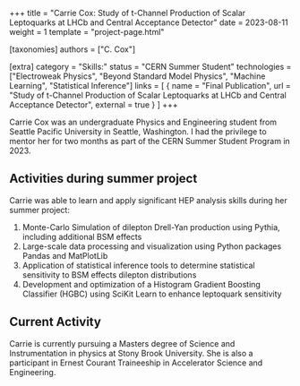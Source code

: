 +++
title = "Carrie Cox: Study of t-Channel Production of Scalar Leptoquarks at LHCb and Central Acceptance Detector"
date = 2023-08-11
weight = 1
template = "project-page.html"

[taxonomies]
authors = ["C. Cox"]

[extra]
category = "Skills:"
status = "CERN Summer Student"
technologies = ["Electroweak Physics", "Beyond Standard Model Physics", "Machine Learning", "Statistical Inference"]
links = [
    { name = "Final Publication", url = "Study of t-Channel Production of Scalar Leptoquarks at LHCb and Central Acceptance Detector", external = true }
]
+++

Carrie Cox was an undergraduate Physics and Engineering student from Seattle Pacific University in Seattle, Washington.  I had the privilege to mentor her for two months as part of the CERN Summer Student Program in 2023.

## Activities during summer project

Carrie was able to learn and apply significant HEP analysis skills during her summer project:

1. Monte-Carlo Simulation of dilepton Drell-Yan production using Pythia, including additional BSM effects
2. Large-scale data processing and visualization using Python packages Pandas and MatPlotLib
3. Application of statistical inference tools to determine statistical sensitivity to BSM effects dilepton distributions
4. Development and optimization of a Histogram Gradient Boosting Classifier (HGBC) using SciKit Learn to enhance leptoquark sensitivity

## Current Activity

Carrie is currently pursuing a Masters degree of Science and Instrumentation in physics at Stony Brook University.  She is also a participant in Ernest Courant Traineeship in Accelerator Science and Engineering.
